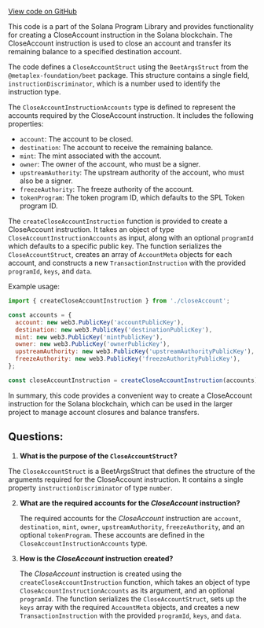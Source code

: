[View code on GitHub](https://github.com/solana-labs/solana-program-library/managed-token/sdk/src/generated/instructions/CloseAccount.ts)

This code is a part of the Solana Program Library and provides functionality for creating a CloseAccount instruction in the Solana blockchain. The CloseAccount instruction is used to close an account and transfer its remaining balance to a specified destination account.

The code defines a `CloseAccountStruct` using the `BeetArgsStruct` from the `@metaplex-foundation/beet` package. This structure contains a single field, `instructionDiscriminator`, which is a number used to identify the instruction type.

The `CloseAccountInstructionAccounts` type is defined to represent the accounts required by the CloseAccount instruction. It includes the following properties:

- `account`: The account to be closed.
- `destination`: The account to receive the remaining balance.
- `mint`: The mint associated with the account.
- `owner`: The owner of the account, who must be a signer.
- `upstreamAuthority`: The upstream authority of the account, who must also be a signer.
- `freezeAuthority`: The freeze authority of the account.
- `tokenProgram`: The token program ID, which defaults to the SPL Token program ID.

The `createCloseAccountInstruction` function is provided to create a CloseAccount instruction. It takes an object of type `CloseAccountInstructionAccounts` as input, along with an optional `programId` which defaults to a specific public key. The function serializes the `CloseAccountStruct`, creates an array of `AccountMeta` objects for each account, and constructs a new `TransactionInstruction` with the provided `programId`, `keys`, and `data`.

Example usage:

```javascript
import { createCloseAccountInstruction } from './closeAccount';

const accounts = {
  account: new web3.PublicKey('accountPublicKey'),
  destination: new web3.PublicKey('destinationPublicKey'),
  mint: new web3.PublicKey('mintPublicKey'),
  owner: new web3.PublicKey('ownerPublicKey'),
  upstreamAuthority: new web3.PublicKey('upstreamAuthorityPublicKey'),
  freezeAuthority: new web3.PublicKey('freezeAuthorityPublicKey'),
};

const closeAccountInstruction = createCloseAccountInstruction(accounts);
```

In summary, this code provides a convenient way to create a CloseAccount instruction for the Solana blockchain, which can be used in the larger project to manage account closures and balance transfers.
## Questions: 
 1. **What is the purpose of the `CloseAccountStruct`?**

   The `CloseAccountStruct` is a BeetArgsStruct that defines the structure of the arguments required for the CloseAccount instruction. It contains a single property `instructionDiscriminator` of type `number`.

2. **What are the required accounts for the _CloseAccount_ instruction?**

   The required accounts for the _CloseAccount_ instruction are `account`, `destination`, `mint`, `owner`, `upstreamAuthority`, `freezeAuthority`, and an optional `tokenProgram`. These accounts are defined in the `CloseAccountInstructionAccounts` type.

3. **How is the _CloseAccount_ instruction created?**

   The _CloseAccount_ instruction is created using the `createCloseAccountInstruction` function, which takes an object of type `CloseAccountInstructionAccounts` as its argument, and an optional `programId`. The function serializes the `CloseAccountStruct`, sets up the `keys` array with the required `AccountMeta` objects, and creates a new `TransactionInstruction` with the provided `programId`, `keys`, and `data`.